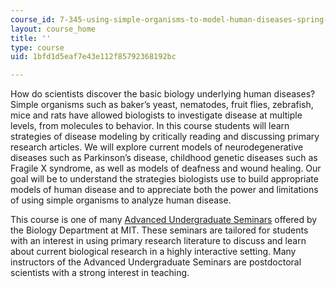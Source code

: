 ```yaml
---
course_id: 7-345-using-simple-organisms-to-model-human-diseases-spring-2013
layout: course_home
title: ''
type: course
uid: 1bfd1d5eaf7e43e112f85792368192bc

---
```

How do scientists discover the basic biology underlying human diseases? Simple organisms such as baker’s yeast, nematodes, fruit flies, zebrafish, mice and rats have allowed biologists to investigate disease at multiple levels, from molecules to behavior. In this course students will learn strategies of disease modeling by critically reading and discussing primary research articles. We will explore current models of neurodegenerative diseases such as Parkinson’s disease, childhood genetic diseases such as Fragile X syndrome, as well as models of deafness and wound healing. Our goal will be to understand the strategies biologists use to build appropriate models of human disease and to appreciate both the power and limitations of using simple organisms to analyze human disease.

This course is one of many [Advanced Undergraduate Seminars](https://biology.mit.edu/undergraduate/course_listings/advanced_undergraduate_seminars) offered by the Biology Department at MIT. These seminars are tailored for students with an interest in using primary research literature to discuss and learn about current biological research in a highly interactive setting. Many instructors of the Advanced Undergraduate Seminars are postdoctoral scientists with a strong interest in teaching.
